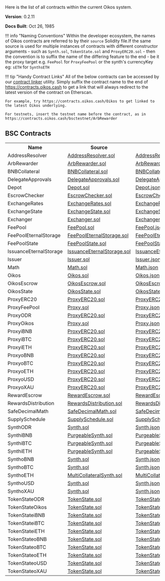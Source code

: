 Here is the list of all contracts within the current Oikos system.

**Version**: 0.2.11

**Docs Built**: Oct 26, 1985

!!! info "Naming Conventions"
	Within the developer ecosystem, the names of Oikos contracts are referred to by their `source` Solidity file.If the same source is used for multiple instances of contracts with different constructor arguments - such as `Synth.sol`, `TokenState.sol` and `ProxyERC20.sol` - then the convention is to suffix the name of the differing feature to the end - be it the proxy target e.g. `FeePool` for `ProxyFeePool` or the synth's currencyKey eg: `sETH` for `SynthsETH`

!!! tip "Handy Contract Links"
	All of the below contracts can be accessed by our [contract linker](https://github.com/oikos-cash/contract-linker) utility. Simply suffix the contract name to the end of https://contracts.oikos.cash to get a link that will always redirect to the latest version of the contract on Etherscan.

	For example, try https://contracts.oikos.cash/Oikos to get linked to the latest Oikos underlying.

	For testnets, insert the testnet name before the contract, as in https://contracts.oikos.cash/bsctestnet/ArbRewarder

 
## BSC Contracts
<table><tr><th>Name</th><th>Source</th><th>ABI</th><th>Address</th></tr>
              <tr>
                <td>AddressResolver</td>
                <td><a target="_blank" href="https://github.com/oikos-cash/oikos-bsc/blob/master/contracts/AddressResolver.sol">AddressResolver.sol</a></td>
                <td><a target="_blank" href="https://raw.githubusercontent.com/oikos-cash/oikos-js-bsc/master/lib/abis/bsc/AddressResolver.json">AddressResolver.json</a></td>
                <td><a target="_blank" href="https://bscscan.com/address/0x24bc02eB05CcaD6e6a620144f71922EAf9b3b64A">0x24bc02eB05CcaD6e6a620144f71922EAf9b3b64A</a>
                </td>
              </tr>
              <tr>
                <td>ArbRewarder</td>
                <td><a target="_blank" href="https://github.com/oikos-cash/oikos-bsc/blob/master/contracts/ArbRewarder.sol">ArbRewarder.sol</a></td>
                <td><a target="_blank" href="https://raw.githubusercontent.com/oikos-cash/oikos-js-bsc/master/lib/abis/bsc/ArbRewarder.json">ArbRewarder.json</a></td>
                <td><a target="_blank" href="https://bscscan.com/address/0x79dcCeC140fF50b86852f3EE92CB8577C5A6B187">0x79dcCeC140fF50b86852f3EE92CB8577C5A6B187</a>
                </td>
              </tr>
              <tr>
                <td>BNBCollateral</td>
                <td><a target="_blank" href="https://github.com/oikos-cash/oikos-bsc/blob/master/contracts/BNBCollateral.sol">BNBCollateral.sol</a></td>
                <td><a target="_blank" href="https://raw.githubusercontent.com/oikos-cash/oikos-js-bsc/master/lib/abis/bsc/BNBCollateral.json">BNBCollateral.json</a></td>
                <td><a target="_blank" href="https://bscscan.com/address/0xc5A7f060243A2BE4e8f1d78b09731e847F9212B1">0xc5A7f060243A2BE4e8f1d78b09731e847F9212B1</a>
                </td>
              </tr>
              <tr>
                <td>DelegateApprovals</td>
                <td><a target="_blank" href="https://github.com/oikos-cash/oikos-bsc/blob/master/contracts/DelegateApprovals.sol">DelegateApprovals.sol</a></td>
                <td><a target="_blank" href="https://raw.githubusercontent.com/oikos-cash/oikos-js-bsc/master/lib/abis/bsc/DelegateApprovals.json">DelegateApprovals.json</a></td>
                <td><a target="_blank" href="https://bscscan.com/address/0xf718ebB2bA2587F8f146c85FF750CaB9238909C6">0xf718ebB2bA2587F8f146c85FF750CaB9238909C6</a>
                </td>
              </tr>
              <tr>
                <td>Depot</td>
                <td><a target="_blank" href="https://github.com/oikos-cash/oikos-bsc/blob/master/contracts/Depot.sol">Depot.sol</a></td>
                <td><a target="_blank" href="https://raw.githubusercontent.com/oikos-cash/oikos-js-bsc/master/lib/abis/bsc/Depot.json">Depot.json</a></td>
                <td><a target="_blank" href="https://bscscan.com/address/0x32Cd9AaD085b7ae26DD47E34e7EbEeB817dD6cB3">0x32Cd9AaD085b7ae26DD47E34e7EbEeB817dD6cB3</a>
                </td>
              </tr>
              <tr>
                <td>EscrowChecker</td>
                <td><a target="_blank" href="https://github.com/oikos-cash/oikos-bsc/blob/master/contracts/EscrowChecker.sol">EscrowChecker.sol</a></td>
                <td><a target="_blank" href="https://raw.githubusercontent.com/oikos-cash/oikos-js-bsc/master/lib/abis/bsc/EscrowChecker.json">EscrowChecker.json</a></td>
                <td><a target="_blank" href="https://bscscan.com/address/0x573EBD9661f33bf44f856DE11F0231DA4C5AeCEE">0x573EBD9661f33bf44f856DE11F0231DA4C5AeCEE</a>
                </td>
              </tr>
              <tr>
                <td>ExchangeRates</td>
                <td><a target="_blank" href="https://github.com/oikos-cash/oikos-bsc/blob/master/contracts/ExchangeRates.sol">ExchangeRates.sol</a></td>
                <td><a target="_blank" href="https://raw.githubusercontent.com/oikos-cash/oikos-js-bsc/master/lib/abis/bsc/ExchangeRates.json">ExchangeRates.json</a></td>
                <td><a target="_blank" href="https://bscscan.com/address/0x9A1D6d7900eC1E34bF22f85a139a21461D4bFB42">0x9A1D6d7900eC1E34bF22f85a139a21461D4bFB42</a>
                </td>
              </tr>
              <tr>
                <td>ExchangeState</td>
                <td><a target="_blank" href="https://github.com/oikos-cash/oikos-bsc/blob/master/contracts/ExchangeState.sol">ExchangeState.sol</a></td>
                <td><a target="_blank" href="https://raw.githubusercontent.com/oikos-cash/oikos-js-bsc/master/lib/abis/bsc/ExchangeState.json">ExchangeState.json</a></td>
                <td><a target="_blank" href="https://bscscan.com/address/0x78fdE2e2A0fbcB84Fd75a31C640F7aCa5D8F17b0">0x78fdE2e2A0fbcB84Fd75a31C640F7aCa5D8F17b0</a>
                </td>
              </tr>
              <tr>
                <td>Exchanger</td>
                <td><a target="_blank" href="https://github.com/oikos-cash/oikos-bsc/blob/master/contracts/Exchanger.sol">Exchanger.sol</a></td>
                <td><a target="_blank" href="https://raw.githubusercontent.com/oikos-cash/oikos-js-bsc/master/lib/abis/bsc/Exchanger.json">Exchanger.json</a></td>
                <td><a target="_blank" href="https://bscscan.com/address/0x7dBDD3fa9468c886506fD6726Caa3F2D55074280">0x7dBDD3fa9468c886506fD6726Caa3F2D55074280</a>
                </td>
              </tr>
              <tr>
                <td>FeePool</td>
                <td><a target="_blank" href="https://github.com/oikos-cash/oikos-bsc/blob/master/contracts/FeePool.sol">FeePool.sol</a></td>
                <td><a target="_blank" href="https://raw.githubusercontent.com/oikos-cash/oikos-js-bsc/master/lib/abis/bsc/FeePool.json">FeePool.json</a></td>
                <td><a target="_blank" href="https://bscscan.com/address/0x4a7644B4b3ae6E4e2c53D01a39E7C4afA25061aF">0x4a7644B4b3ae6E4e2c53D01a39E7C4afA25061aF</a>
                </td>
              </tr>
              <tr>
                <td>FeePoolEternalStorage</td>
                <td><a target="_blank" href="https://github.com/oikos-cash/oikos-bsc/blob/master/contracts/FeePoolEternalStorage.sol">FeePoolEternalStorage.sol</a></td>
                <td><a target="_blank" href="https://raw.githubusercontent.com/oikos-cash/oikos-js-bsc/master/lib/abis/bsc/FeePoolEternalStorage.json">FeePoolEternalStorage.json</a></td>
                <td><a target="_blank" href="https://bscscan.com/address/0xfC3b24375D0a1E59E64612a7a816Ff442e89c4e5">0xfC3b24375D0a1E59E64612a7a816Ff442e89c4e5</a>
                </td>
              </tr>
              <tr>
                <td>FeePoolState</td>
                <td><a target="_blank" href="https://github.com/oikos-cash/oikos-bsc/blob/master/contracts/FeePoolState.sol">FeePoolState.sol</a></td>
                <td><a target="_blank" href="https://raw.githubusercontent.com/oikos-cash/oikos-js-bsc/master/lib/abis/bsc/FeePoolState.json">FeePoolState.json</a></td>
                <td><a target="_blank" href="https://bscscan.com/address/0xdaF492F4cAdC2Ae2197663CB769329221b47109A">0xdaF492F4cAdC2Ae2197663CB769329221b47109A</a>
                </td>
              </tr>
              <tr>
                <td>IssuanceEternalStorage</td>
                <td><a target="_blank" href="https://github.com/oikos-cash/oikos-bsc/blob/master/contracts/IssuanceEternalStorage.sol">IssuanceEternalStorage.sol</a></td>
                <td><a target="_blank" href="https://raw.githubusercontent.com/oikos-cash/oikos-js-bsc/master/lib/abis/bsc/IssuanceEternalStorage.json">IssuanceEternalStorage.json</a></td>
                <td><a target="_blank" href="https://bscscan.com/address/0x3c9225fCeF09d63B80B9A0Eb7004804328bD98CC">0x3c9225fCeF09d63B80B9A0Eb7004804328bD98CC</a>
                </td>
              </tr>
              <tr>
                <td>Issuer</td>
                <td><a target="_blank" href="https://github.com/oikos-cash/oikos-bsc/blob/master/contracts/Issuer.sol">Issuer.sol</a></td>
                <td><a target="_blank" href="https://raw.githubusercontent.com/oikos-cash/oikos-js-bsc/master/lib/abis/bsc/Issuer.json">Issuer.json</a></td>
                <td><a target="_blank" href="https://bscscan.com/address/0xFdF6C2df28c243c99F16d6becAFcd93cFF4A4A9d">0xFdF6C2df28c243c99F16d6becAFcd93cFF4A4A9d</a>
                </td>
              </tr>
              <tr>
                <td>Math</td>
                <td><a target="_blank" href="https://github.com/oikos-cash/oikos-bsc/blob/master/contracts/Math.sol">Math.sol</a></td>
                <td><a target="_blank" href="https://raw.githubusercontent.com/oikos-cash/oikos-js-bsc/master/lib/abis/bsc/Math.json">Math.json</a></td>
                <td><a target="_blank" href="https://bscscan.com/address/0x250E2f8a80001153c7e62200376C753832A68CBE">0x250E2f8a80001153c7e62200376C753832A68CBE</a>
                </td>
              </tr>
              <tr>
                <td>Oikos</td>
                <td><a target="_blank" href="https://github.com/oikos-cash/oikos-bsc/blob/master/contracts/Oikos.sol">Oikos.sol</a></td>
                <td><a target="_blank" href="https://raw.githubusercontent.com/oikos-cash/oikos-js-bsc/master/lib/abis/bsc/Oikos.json">Oikos.json</a></td>
                <td><a target="_blank" href="https://bscscan.com/address/0x14990043249843500A3fc29e39D9E274F8E2c963">0x14990043249843500A3fc29e39D9E274F8E2c963</a>
                </td>
              </tr>
              <tr>
                <td>OikosEscrow</td>
                <td><a target="_blank" href="https://github.com/oikos-cash/oikos-bsc/blob/master/contracts/OikosEscrow.sol">OikosEscrow.sol</a></td>
                <td><a target="_blank" href="https://raw.githubusercontent.com/oikos-cash/oikos-js-bsc/master/lib/abis/bsc/OikosEscrow.json">OikosEscrow.json</a></td>
                <td><a target="_blank" href="https://bscscan.com/address/0xb09280811Fb5b73D9e3e80C6CE37bC81B767013A">0xb09280811Fb5b73D9e3e80C6CE37bC81B767013A</a>
                </td>
              </tr>
              <tr>
                <td>OikosState</td>
                <td><a target="_blank" href="https://github.com/oikos-cash/oikos-bsc/blob/master/contracts/OikosState.sol">OikosState.sol</a></td>
                <td><a target="_blank" href="https://raw.githubusercontent.com/oikos-cash/oikos-js-bsc/master/lib/abis/bsc/OikosState.json">OikosState.json</a></td>
                <td><a target="_blank" href="https://bscscan.com/address/0x5065DfD3598D6Dfdc43E6621FAe5ECF78aadbeC1">0x5065DfD3598D6Dfdc43E6621FAe5ECF78aadbeC1</a>
                </td>
              </tr>
              <tr>
                <td>ProxyERC20</td>
                <td><a target="_blank" href="https://github.com/oikos-cash/oikos-bsc/blob/master/contracts/ProxyERC20.sol">ProxyERC20.sol</a></td>
                <td><a target="_blank" href="https://raw.githubusercontent.com/oikos-cash/oikos-js-bsc/master/lib/abis/bsc/ProxyERC20.json">ProxyERC20.json</a></td>
                <td><a target="_blank" href="https://bscscan.com/address/0x18aCf236eB40c0d4824Fb8f2582EBbEcD325Ef6a">0x18aCf236eB40c0d4824Fb8f2582EBbEcD325Ef6a</a>
                </td>
              </tr>
              <tr>
                <td>ProxyFeePool</td>
                <td><a target="_blank" href="https://github.com/oikos-cash/oikos-bsc/blob/master/contracts/Proxy.sol">Proxy.sol</a></td>
                <td><a target="_blank" href="https://raw.githubusercontent.com/oikos-cash/oikos-js-bsc/master/lib/abis/bsc/Proxy.json">Proxy.json</a></td>
                <td><a target="_blank" href="https://bscscan.com/address/0x3cFAa9FC30F6277990A96E9d11c1207dbf0d654C">0x3cFAa9FC30F6277990A96E9d11c1207dbf0d654C</a>
                </td>
              </tr>
              <tr>
                <td>ProxyODR</td>
                <td><a target="_blank" href="https://github.com/oikos-cash/oikos-bsc/blob/master/contracts/ProxyERC20.sol">ProxyERC20.sol</a></td>
                <td><a target="_blank" href="https://raw.githubusercontent.com/oikos-cash/oikos-js-bsc/master/lib/abis/bsc/ProxyERC20.json">ProxyERC20.json</a></td>
                <td><a target="_blank" href="https://bscscan.com/address/0x1bE8d1de0052b7c2f6F9f8F640aAc622518520eE">0x1bE8d1de0052b7c2f6F9f8F640aAc622518520eE</a>
                </td>
              </tr>
              <tr>
                <td>ProxyOikos</td>
                <td><a target="_blank" href="https://github.com/oikos-cash/oikos-bsc/blob/master/contracts/Proxy.sol">Proxy.sol</a></td>
                <td><a target="_blank" href="https://raw.githubusercontent.com/oikos-cash/oikos-js-bsc/master/lib/abis/bsc/Proxy.json">Proxy.json</a></td>
                <td><a target="_blank" href="https://bscscan.com/address/0xC32Af9ad3B0E242b97A68485a2D79EEF30584C20">0xC32Af9ad3B0E242b97A68485a2D79EEF30584C20</a>
                </td>
              </tr>
              <tr>
                <td>ProxyiBNB</td>
                <td><a target="_blank" href="https://github.com/oikos-cash/oikos-bsc/blob/master/contracts/ProxyERC20.sol">ProxyERC20.sol</a></td>
                <td><a target="_blank" href="https://raw.githubusercontent.com/oikos-cash/oikos-js-bsc/master/lib/abis/bsc/ProxyERC20.json">ProxyERC20.json</a></td>
                <td><a target="_blank" href="https://bscscan.com/address/0x97619B7AB5E5CE6b36203E10b5fc0F34C57b324A">0x97619B7AB5E5CE6b36203E10b5fc0F34C57b324A</a>
                </td>
              </tr>
              <tr>
                <td>ProxyiBTC</td>
                <td><a target="_blank" href="https://github.com/oikos-cash/oikos-bsc/blob/master/contracts/ProxyERC20.sol">ProxyERC20.sol</a></td>
                <td><a target="_blank" href="https://raw.githubusercontent.com/oikos-cash/oikos-js-bsc/master/lib/abis/bsc/ProxyERC20.json">ProxyERC20.json</a></td>
                <td><a target="_blank" href="https://bscscan.com/address/0xB72ef897482B5aCe5815FE0c427720A3BBB0FA59">0xB72ef897482B5aCe5815FE0c427720A3BBB0FA59</a>
                </td>
              </tr>
              <tr>
                <td>ProxyiETH</td>
                <td><a target="_blank" href="https://github.com/oikos-cash/oikos-bsc/blob/master/contracts/ProxyERC20.sol">ProxyERC20.sol</a></td>
                <td><a target="_blank" href="https://raw.githubusercontent.com/oikos-cash/oikos-js-bsc/master/lib/abis/bsc/ProxyERC20.json">ProxyERC20.json</a></td>
                <td><a target="_blank" href="https://bscscan.com/address/0x19399869d4582C3B9729fc9B2A3776309d235F13">0x19399869d4582C3B9729fc9B2A3776309d235F13</a>
                </td>
              </tr>
              <tr>
                <td>ProxyoBNB</td>
                <td><a target="_blank" href="https://github.com/oikos-cash/oikos-bsc/blob/master/contracts/ProxyERC20.sol">ProxyERC20.sol</a></td>
                <td><a target="_blank" href="https://raw.githubusercontent.com/oikos-cash/oikos-js-bsc/master/lib/abis/bsc/ProxyERC20.json">ProxyERC20.json</a></td>
                <td><a target="_blank" href="https://bscscan.com/address/0x4DDaCe4B8d58c3989075d2953FBA81fe69De5389">0x4DDaCe4B8d58c3989075d2953FBA81fe69De5389</a>
                </td>
              </tr>
              <tr>
                <td>ProxyoBTC</td>
                <td><a target="_blank" href="https://github.com/oikos-cash/oikos-bsc/blob/master/contracts/ProxyERC20.sol">ProxyERC20.sol</a></td>
                <td><a target="_blank" href="https://raw.githubusercontent.com/oikos-cash/oikos-js-bsc/master/lib/abis/bsc/ProxyERC20.json">ProxyERC20.json</a></td>
                <td><a target="_blank" href="https://bscscan.com/address/0x19e0E8413DEe3AfFd94bdd42519d01935a0CF0c2">0x19e0E8413DEe3AfFd94bdd42519d01935a0CF0c2</a>
                </td>
              </tr>
              <tr>
                <td>ProxyoETH</td>
                <td><a target="_blank" href="https://github.com/oikos-cash/oikos-bsc/blob/master/contracts/ProxyERC20.sol">ProxyERC20.sol</a></td>
                <td><a target="_blank" href="https://raw.githubusercontent.com/oikos-cash/oikos-js-bsc/master/lib/abis/bsc/ProxyERC20.json">ProxyERC20.json</a></td>
                <td><a target="_blank" href="https://bscscan.com/address/0xC826A8E4249bC312E21E00e6ae461986cB0D2E78">0xC826A8E4249bC312E21E00e6ae461986cB0D2E78</a>
                </td>
              </tr>
              <tr>
                <td>ProxyoUSD</td>
                <td><a target="_blank" href="https://github.com/oikos-cash/oikos-bsc/blob/master/contracts/ProxyERC20.sol">ProxyERC20.sol</a></td>
                <td><a target="_blank" href="https://raw.githubusercontent.com/oikos-cash/oikos-js-bsc/master/lib/abis/bsc/ProxyERC20.json">ProxyERC20.json</a></td>
                <td><a target="_blank" href="https://bscscan.com/address/0x6BF2Be9468314281cD28A94c35f967caFd388325">0x6BF2Be9468314281cD28A94c35f967caFd388325</a>
                </td>
              </tr>
              <tr>
                <td>ProxyoXAU</td>
                <td><a target="_blank" href="https://github.com/oikos-cash/oikos-bsc/blob/master/contracts/ProxyERC20.sol">ProxyERC20.sol</a></td>
                <td><a target="_blank" href="https://raw.githubusercontent.com/oikos-cash/oikos-js-bsc/master/lib/abis/bsc/ProxyERC20.json">ProxyERC20.json</a></td>
                <td><a target="_blank" href="https://bscscan.com/address/0x68Db964FfF792D1A427f275D228E759d197471B9">0x68Db964FfF792D1A427f275D228E759d197471B9</a>
                </td>
              </tr>
              <tr>
                <td>RewardEscrow</td>
                <td><a target="_blank" href="https://github.com/oikos-cash/oikos-bsc/blob/master/contracts/RewardEscrow.sol">RewardEscrow.sol</a></td>
                <td><a target="_blank" href="https://raw.githubusercontent.com/oikos-cash/oikos-js-bsc/master/lib/abis/bsc/RewardEscrow.json">RewardEscrow.json</a></td>
                <td><a target="_blank" href="https://bscscan.com/address/0x769989C007489ADC818C5f9149e5c93b19E412Bb">0x769989C007489ADC818C5f9149e5c93b19E412Bb</a>
                </td>
              </tr>
              <tr>
                <td>RewardsDistribution</td>
                <td><a target="_blank" href="https://github.com/oikos-cash/oikos-bsc/blob/master/contracts/RewardsDistribution.sol">RewardsDistribution.sol</a></td>
                <td><a target="_blank" href="https://raw.githubusercontent.com/oikos-cash/oikos-js-bsc/master/lib/abis/bsc/RewardsDistribution.json">RewardsDistribution.json</a></td>
                <td><a target="_blank" href="https://bscscan.com/address/0x8c5B795aC32eb1aa7AE7e1262F88Bdfa971fCb67">0x8c5B795aC32eb1aa7AE7e1262F88Bdfa971fCb67</a>
                </td>
              </tr>
              <tr>
                <td>SafeDecimalMath</td>
                <td><a target="_blank" href="https://github.com/oikos-cash/oikos-bsc/blob/master/contracts/SafeDecimalMath.sol">SafeDecimalMath.sol</a></td>
                <td><a target="_blank" href="https://raw.githubusercontent.com/oikos-cash/oikos-js-bsc/master/lib/abis/bsc/SafeDecimalMath.json">SafeDecimalMath.json</a></td>
                <td><a target="_blank" href="https://bscscan.com/address/0xEB7bA0e19ef6dCe1C59C0baA8c68a6168d4949a3">0xEB7bA0e19ef6dCe1C59C0baA8c68a6168d4949a3</a>
                </td>
              </tr>
              <tr>
                <td>SupplySchedule</td>
                <td><a target="_blank" href="https://github.com/oikos-cash/oikos-bsc/blob/master/contracts/SupplySchedule.sol">SupplySchedule.sol</a></td>
                <td><a target="_blank" href="https://raw.githubusercontent.com/oikos-cash/oikos-js-bsc/master/lib/abis/bsc/SupplySchedule.json">SupplySchedule.json</a></td>
                <td><a target="_blank" href="https://bscscan.com/address/0xcF3DFFb8127a07BF55B662418aE0bb0a41098C61">0xcF3DFFb8127a07BF55B662418aE0bb0a41098C61</a>
                </td>
              </tr>
              <tr>
                <td>SynthODR</td>
                <td><a target="_blank" href="https://github.com/oikos-cash/oikos-bsc/blob/master/contracts/Synth.sol">Synth.sol</a></td>
                <td><a target="_blank" href="https://raw.githubusercontent.com/oikos-cash/oikos-js-bsc/master/lib/abis/bsc/Synth.json">Synth.json</a></td>
                <td><a target="_blank" href="https://bscscan.com/address/0xbe10B2c8c3835d3ec430d0c02549832FD10b0C6D">0xbe10B2c8c3835d3ec430d0c02549832FD10b0C6D</a>
                </td>
              </tr>
              <tr>
                <td>SynthiBNB</td>
                <td><a target="_blank" href="https://github.com/oikos-cash/oikos-bsc/blob/master/contracts/PurgeableSynth.sol">PurgeableSynth.sol</a></td>
                <td><a target="_blank" href="https://raw.githubusercontent.com/oikos-cash/oikos-js-bsc/master/lib/abis/bsc/PurgeableSynth.json">PurgeableSynth.json</a></td>
                <td><a target="_blank" href="https://bscscan.com/address/0xf05a8fe859102328620Df506bd90193466749BF1">0xf05a8fe859102328620Df506bd90193466749BF1</a>
                </td>
              </tr>
              <tr>
                <td>SynthiBTC</td>
                <td><a target="_blank" href="https://github.com/oikos-cash/oikos-bsc/blob/master/contracts/PurgeableSynth.sol">PurgeableSynth.sol</a></td>
                <td><a target="_blank" href="https://raw.githubusercontent.com/oikos-cash/oikos-js-bsc/master/lib/abis/bsc/PurgeableSynth.json">PurgeableSynth.json</a></td>
                <td><a target="_blank" href="https://bscscan.com/address/0x489DB04c98D087A2e64fe42BFE030F1c5566dDe0">0x489DB04c98D087A2e64fe42BFE030F1c5566dDe0</a>
                </td>
              </tr>
              <tr>
                <td>SynthiETH</td>
                <td><a target="_blank" href="https://github.com/oikos-cash/oikos-bsc/blob/master/contracts/PurgeableSynth.sol">PurgeableSynth.sol</a></td>
                <td><a target="_blank" href="https://raw.githubusercontent.com/oikos-cash/oikos-js-bsc/master/lib/abis/bsc/PurgeableSynth.json">PurgeableSynth.json</a></td>
                <td><a target="_blank" href="https://bscscan.com/address/0xe7344d961Cc1eBb02a170A9268733036A77Ffb81">0xe7344d961Cc1eBb02a170A9268733036A77Ffb81</a>
                </td>
              </tr>
              <tr>
                <td>SynthoBNB</td>
                <td><a target="_blank" href="https://github.com/oikos-cash/oikos-bsc/blob/master/contracts/Synth.sol">Synth.sol</a></td>
                <td><a target="_blank" href="https://raw.githubusercontent.com/oikos-cash/oikos-js-bsc/master/lib/abis/bsc/Synth.json">Synth.json</a></td>
                <td><a target="_blank" href="https://bscscan.com/address/0x457d3Bce622e4Af6038ff35c56bBea017250A4DF">0x457d3Bce622e4Af6038ff35c56bBea017250A4DF</a>
                </td>
              </tr>
              <tr>
                <td>SynthoBTC</td>
                <td><a target="_blank" href="https://github.com/oikos-cash/oikos-bsc/blob/master/contracts/Synth.sol">Synth.sol</a></td>
                <td><a target="_blank" href="https://raw.githubusercontent.com/oikos-cash/oikos-js-bsc/master/lib/abis/bsc/Synth.json">Synth.json</a></td>
                <td><a target="_blank" href="https://bscscan.com/address/0x19e3168be614b86804A91bC6dE8B7cD3A7bcC79b">0x19e3168be614b86804A91bC6dE8B7cD3A7bcC79b</a>
                </td>
              </tr>
              <tr>
                <td>SynthoETH</td>
                <td><a target="_blank" href="https://github.com/oikos-cash/oikos-bsc/blob/master/contracts/MultiCollateralSynth.sol">MultiCollateralSynth.sol</a></td>
                <td><a target="_blank" href="https://raw.githubusercontent.com/oikos-cash/oikos-js-bsc/master/lib/abis/bsc/MultiCollateralSynth.json">MultiCollateralSynth.json</a></td>
                <td><a target="_blank" href="https://bscscan.com/address/0x0a26DfC10dAC132307dc84Bd2A86744332e0f63f">0x0a26DfC10dAC132307dc84Bd2A86744332e0f63f</a>
                </td>
              </tr>
              <tr>
                <td>SynthoUSD</td>
                <td><a target="_blank" href="https://github.com/oikos-cash/oikos-bsc/blob/master/contracts/Synth.sol">Synth.sol</a></td>
                <td><a target="_blank" href="https://raw.githubusercontent.com/oikos-cash/oikos-js-bsc/master/lib/abis/bsc/Synth.json">Synth.json</a></td>
                <td><a target="_blank" href="https://bscscan.com/address/0x58B9035e938c5E9aC659f944388cdE3e01D59F0F">0x58B9035e938c5E9aC659f944388cdE3e01D59F0F</a>
                </td>
              </tr>
              <tr>
                <td>SynthoXAU</td>
                <td><a target="_blank" href="https://github.com/oikos-cash/oikos-bsc/blob/master/contracts/Synth.sol">Synth.sol</a></td>
                <td><a target="_blank" href="https://raw.githubusercontent.com/oikos-cash/oikos-js-bsc/master/lib/abis/bsc/Synth.json">Synth.json</a></td>
                <td><a target="_blank" href="https://bscscan.com/address/0x60CE72815353219506A771612F65E4F01d0BA537">0x60CE72815353219506A771612F65E4F01d0BA537</a>
                </td>
              </tr>
              <tr>
                <td>TokenStateODR</td>
                <td><a target="_blank" href="https://github.com/oikos-cash/oikos-bsc/blob/master/contracts/TokenState.sol">TokenState.sol</a></td>
                <td><a target="_blank" href="https://raw.githubusercontent.com/oikos-cash/oikos-js-bsc/master/lib/abis/bsc/TokenState.json">TokenState.json</a></td>
                <td><a target="_blank" href="https://bscscan.com/address/0xCf3D8Abe20Af1D0F9F56A0046DF93D08b80e1398">0xCf3D8Abe20Af1D0F9F56A0046DF93D08b80e1398</a>
                </td>
              </tr>
              <tr>
                <td>TokenStateOikos</td>
                <td><a target="_blank" href="https://github.com/oikos-cash/oikos-bsc/blob/master/contracts/TokenState.sol">TokenState.sol</a></td>
                <td><a target="_blank" href="https://raw.githubusercontent.com/oikos-cash/oikos-js-bsc/master/lib/abis/bsc/TokenState.json">TokenState.json</a></td>
                <td><a target="_blank" href="https://bscscan.com/address/0x2c09F1a267936F353b6d996f4613f8abd45A4747">0x2c09F1a267936F353b6d996f4613f8abd45A4747</a>
                </td>
              </tr>
              <tr>
                <td>TokenStateiBNB</td>
                <td><a target="_blank" href="https://github.com/oikos-cash/oikos-bsc/blob/master/contracts/TokenState.sol">TokenState.sol</a></td>
                <td><a target="_blank" href="https://raw.githubusercontent.com/oikos-cash/oikos-js-bsc/master/lib/abis/bsc/TokenState.json">TokenState.json</a></td>
                <td><a target="_blank" href="https://bscscan.com/address/0xe925243492104dFa5f3E1E1c971F7ae2A8179939">0xe925243492104dFa5f3E1E1c971F7ae2A8179939</a>
                </td>
              </tr>
              <tr>
                <td>TokenStateiBTC</td>
                <td><a target="_blank" href="https://github.com/oikos-cash/oikos-bsc/blob/master/contracts/TokenState.sol">TokenState.sol</a></td>
                <td><a target="_blank" href="https://raw.githubusercontent.com/oikos-cash/oikos-js-bsc/master/lib/abis/bsc/TokenState.json">TokenState.json</a></td>
                <td><a target="_blank" href="https://bscscan.com/address/0xcD6bcc7da89e3ee70F2B2b2a64423591a95f0F4B">0xcD6bcc7da89e3ee70F2B2b2a64423591a95f0F4B</a>
                </td>
              </tr>
              <tr>
                <td>TokenStateiETH</td>
                <td><a target="_blank" href="https://github.com/oikos-cash/oikos-bsc/blob/master/contracts/TokenState.sol">TokenState.sol</a></td>
                <td><a target="_blank" href="https://raw.githubusercontent.com/oikos-cash/oikos-js-bsc/master/lib/abis/bsc/TokenState.json">TokenState.json</a></td>
                <td><a target="_blank" href="https://bscscan.com/address/0xe284247c913a7810aC3539C7DFce1dc7Bc750DBB">0xe284247c913a7810aC3539C7DFce1dc7Bc750DBB</a>
                </td>
              </tr>
              <tr>
                <td>TokenStateoBNB</td>
                <td><a target="_blank" href="https://github.com/oikos-cash/oikos-bsc/blob/master/contracts/TokenState.sol">TokenState.sol</a></td>
                <td><a target="_blank" href="https://raw.githubusercontent.com/oikos-cash/oikos-js-bsc/master/lib/abis/bsc/TokenState.json">TokenState.json</a></td>
                <td><a target="_blank" href="https://bscscan.com/address/0x5bBCB686F88Ce9197DA5D88C265d23Fe843f3A49">0x5bBCB686F88Ce9197DA5D88C265d23Fe843f3A49</a>
                </td>
              </tr>
              <tr>
                <td>TokenStateoBTC</td>
                <td><a target="_blank" href="https://github.com/oikos-cash/oikos-bsc/blob/master/contracts/TokenState.sol">TokenState.sol</a></td>
                <td><a target="_blank" href="https://raw.githubusercontent.com/oikos-cash/oikos-js-bsc/master/lib/abis/bsc/TokenState.json">TokenState.json</a></td>
                <td><a target="_blank" href="https://bscscan.com/address/0xfb7f15c18AB0b97ce90c78c2DBE28d9d9792050C">0xfb7f15c18AB0b97ce90c78c2DBE28d9d9792050C</a>
                </td>
              </tr>
              <tr>
                <td>TokenStateoETH</td>
                <td><a target="_blank" href="https://github.com/oikos-cash/oikos-bsc/blob/master/contracts/TokenState.sol">TokenState.sol</a></td>
                <td><a target="_blank" href="https://raw.githubusercontent.com/oikos-cash/oikos-js-bsc/master/lib/abis/bsc/TokenState.json">TokenState.json</a></td>
                <td><a target="_blank" href="https://bscscan.com/address/0x917633b6543790E6D3B62cF54f037037d430d56D">0x917633b6543790E6D3B62cF54f037037d430d56D</a>
                </td>
              </tr>
              <tr>
                <td>TokenStateoUSD</td>
                <td><a target="_blank" href="https://github.com/oikos-cash/oikos-bsc/blob/master/contracts/TokenState.sol">TokenState.sol</a></td>
                <td><a target="_blank" href="https://raw.githubusercontent.com/oikos-cash/oikos-js-bsc/master/lib/abis/bsc/TokenState.json">TokenState.json</a></td>
                <td><a target="_blank" href="https://bscscan.com/address/0x69F11ac0E446d14aCC90dF1081513cD5dee01D85">0x69F11ac0E446d14aCC90dF1081513cD5dee01D85</a>
                </td>
              </tr>
              <tr>
                <td>TokenStateoXAU</td>
                <td><a target="_blank" href="https://github.com/oikos-cash/oikos-bsc/blob/master/contracts/TokenState.sol">TokenState.sol</a></td>
                <td><a target="_blank" href="https://raw.githubusercontent.com/oikos-cash/oikos-js-bsc/master/lib/abis/bsc/TokenState.json">TokenState.json</a></td>
                <td><a target="_blank" href="https://bscscan.com/address/0x303A7d473A9Db24178cfA1eE6EAFbaf40Df3FB96">0x303A7d473A9Db24178cfA1eE6EAFbaf40Df3FB96</a>
                </td>
              </tr></table>